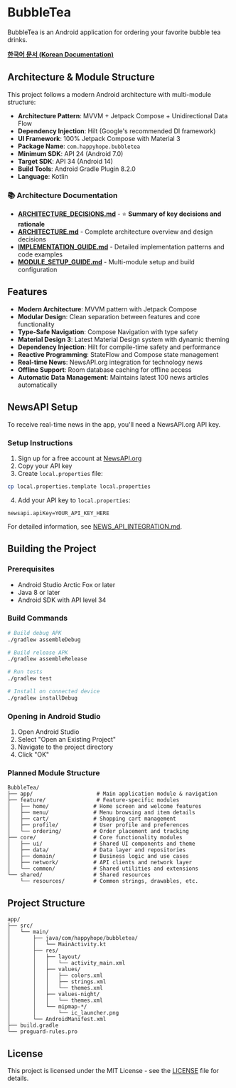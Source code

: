 # BubbleTea

BubbleTea is an Android application for ordering your favorite bubble tea drinks.

**[한국어 문서 (Korean Documentation)](README_KO.md)**

## Architecture & Module Structure

This project follows a modern Android architecture with multi-module structure:

- **Architecture Pattern**: MVVM + Jetpack Compose + Unidirectional Data Flow
- **Dependency Injection**: Hilt (Google's recommended DI framework)
- **UI Framework**: 100% Jetpack Compose with Material 3
- **Package Name**: `com.happyhope.bubbletea`
- **Minimum SDK**: API 24 (Android 7.0)
- **Target SDK**: API 34 (Android 14)
- **Build Tools**: Android Gradle Plugin 8.2.0
- **Language**: Kotlin

### 📚 Architecture Documentation

- **[ARCHITECTURE_DECISIONS.md](ARCHITECTURE_DECISIONS.md)** - ⭐ **Summary of key decisions and rationale**
- **[ARCHITECTURE.md](ARCHITECTURE.md)** - Complete architecture overview and design decisions
- **[IMPLEMENTATION_GUIDE.md](IMPLEMENTATION_GUIDE.md)** - Detailed implementation patterns and code examples
- **[MODULE_SETUP_GUIDE.md](MODULE_SETUP_GUIDE.md)** - Multi-module setup and build configuration

## Features

- **Modern Architecture**: MVVM pattern with Jetpack Compose
- **Modular Design**: Clean separation between features and core functionality
- **Type-Safe Navigation**: Compose Navigation with type safety
- **Material Design 3**: Latest Material Design system with dynamic theming
- **Dependency Injection**: Hilt for compile-time safety and performance
- **Reactive Programming**: StateFlow and Compose state management
- **Real-time News**: NewsAPI.org integration for technology news
- **Offline Support**: Room database caching for offline access
- **Automatic Data Management**: Maintains latest 100 news articles automatically

## NewsAPI Setup

To receive real-time news in the app, you'll need a NewsAPI.org API key.

### Setup Instructions

1. Sign up for a free account at [NewsAPI.org](https://newsapi.org/register)
2. Copy your API key
3. Create `local.properties` file:

```bash
cp local.properties.template local.properties
```

4. Add your API key to `local.properties`:

```properties
newsapi.apiKey=YOUR_API_KEY_HERE
```

For detailed information, see [NEWS_API_INTEGRATION.md](NEWS_API_INTEGRATION.md).

## Building the Project

### Prerequisites

- Android Studio Arctic Fox or later
- Java 8 or later
- Android SDK with API level 34

### Build Commands

```bash
# Build debug APK
./gradlew assembleDebug

# Build release APK
./gradlew assembleRelease

# Run tests
./gradlew test

# Install on connected device
./gradlew installDebug
```

### Opening in Android Studio

1. Open Android Studio
2. Select "Open an Existing Project"
3. Navigate to the project directory
4. Click "OK"

### Planned Module Structure

```
BubbleTea/
├── app/                    # Main application module & navigation
├── feature/                # Feature-specific modules
│   ├── home/              # Home screen and welcome features
│   ├── menu/              # Menu browsing and item details
│   ├── cart/              # Shopping cart management
│   ├── profile/           # User profile and preferences
│   └── ordering/          # Order placement and tracking
├── core/                  # Core functionality modules
│   ├── ui/                # Shared UI components and theme
│   ├── data/              # Data layer and repositories
│   ├── domain/            # Business logic and use cases  
│   ├── network/           # API clients and network layer
│   └── common/            # Shared utilities and extensions
└── shared/                # Shared resources
    └── resources/         # Common strings, drawables, etc.
```

## Project Structure

```
app/
├── src/
│   └── main/
│       ├── java/com/happyhope/bubbletea/
│       │   └── MainActivity.kt
│       ├── res/
│       │   ├── layout/
│       │   │   └── activity_main.xml
│       │   ├── values/
│       │   │   ├── colors.xml
│       │   │   ├── strings.xml
│       │   │   └── themes.xml
│       │   ├── values-night/
│       │   │   └── themes.xml
│       │   └── mipmap-*/
│       │       └── ic_launcher.png
│       └── AndroidManifest.xml
├── build.gradle
└── proguard-rules.pro
```

## License

This project is licensed under the MIT License - see the [LICENSE](LICENSE) file for details.
